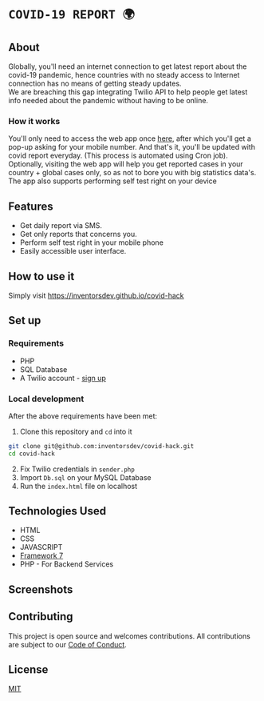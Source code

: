 # `COVID-19 REPORT 🌍`

## About

Globally, you'll need an internet connection to get latest report about the covid-19 pandemic, hence countries with no steady access to Internet connection has no means of getting steady updates.
<br>
We are breaching this gap integrating Twilio API to help people get latest info needed about the pandemic without having to be online.

### How it works
You'll only need to access the  web app once [here](https://inventorsdev.github.io), after which you'll get a pop-up asking for your mobile number.
And that's it, you'll be updated with covid report everyday.
(This process is automated using Cron job).
<br>
Optionally, visiting the web app will help you get reported cases in your country + global cases only, so as not to bore you with big statistics data's.
<br>
The app also supports performing self test right on your device

## Features

- Get daily report via SMS.
- Get only reports that concerns you.
- Perform self test right in your mobile phone
- Easily accessible user interface.

## How to use it
Simply visit https://inventorsdev.github.io/covid-hack

## Set up

### Requirements

- PHP
- SQL Database
- A Twilio account - [sign up](https://www.twilio.com/try-twilio)

### Local development

After the above requirements have been met:

1. Clone this repository and `cd` into it

```bash
git clone git@github.com:inventorsdev/covid-hack.git
cd covid-hack
```
2. Fix Twilio credentials in `sender.php`
3. Import `Db.sql` on your MySQL Database 
3. Run the `index.html` file on localhost

## Technologies Used
- HTML
- CSS
- JAVASCRIPT
- [Framework 7](http://framework7.io)
- PHP - For Backend Services

## Screenshots

## Contributing

This project is open source and welcomes contributions. All contributions are subject to our [Code of Conduct](https://github.com/inventorsdev/covid-hack/blob/master/CONTRIBUTING.md).

## License

[MIT](http://www.opensource.org/licenses/mit-license.html)

